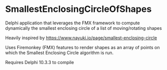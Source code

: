 # SmallestEnclosingCircleOfShapes
Delphi application that leverages the FMX framework to compute dynamically the smallest enclosing circle of a list of moving/rotating shapes

Heavily inspired by https://www.nayuki.io/page/smallest-enclosing-circle

Uses Firemonkey (FMX) features to render shapes as an array of points on which the Smallest Enclosing Circle algorithm is run.

Requires Delphi 10.3.3 to compile
